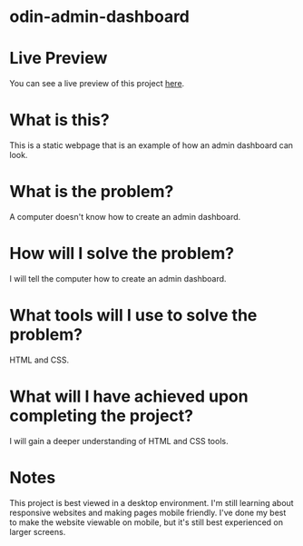 # odin-admin-dashboard

# Live Preview
You can see a live preview of this project [here](https://ccharlton2.github.io/odin-admin-dashboard/).

# What is this?

This is a static webpage that is an example of how an admin dashboard can look.

# What is the problem?

A computer doesn't know how to create an admin dashboard.

# How will I solve the problem?

I will tell the computer how to create an admin dashboard.

# What tools will I use to solve the problem?

HTML and CSS.

# What will I have achieved upon completing the project?

I will gain a deeper understanding of HTML and CSS tools.

# Notes
This project is best viewed in a desktop environment. I'm still learning about responsive websites and making pages mobile friendly. I've done my best to make the website viewable on mobile, but it's still best experienced on larger screens.